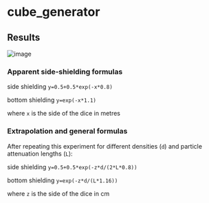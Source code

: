 # cube_generator

## Results
![image](https://user-images.githubusercontent.com/53089531/171359272-fe61ee45-32af-4dac-9e88-4469d8870804.png)

### Apparent side-shielding formulas

side shielding
```y=0.5+0.5*exp(-x*0.8)```

bottom shielding
```y=exp(-x*1.1)```

where ```x``` is the side of the dice in metres

### Extrapolation and general formulas

After repeating this experiment for different densities (```d```) and particle attenuation lengths (```L```):

side shielding
```y=0.5+0.5*exp(-z*d/(2*L*0.8))```

bottom shielding
```y=exp(-z*d/(L*1.16))```

where ```z``` is the side of the dice in cm

<!---
More results

figures
y=0.5+0.5*exp(-x*0.79969)
y=0.5+0.5*exp(-z*2.65/(2*208*0.79658))
y=0+1*exp(-x*1.0828)
y=0+1*exp(-z*2.65/(208*1.1766))

less cubes

rho=2.65; L=208
y=0.5+0.5*exp(-x*0.80137)
y=0.5+0.5*exp(-z*2.65/(2*208*0.79491))
y=0+1*exp(-x*1.1032)
y=0+1*exp(-z*2.65/(208*1.1548))

y=0.5+0.5*exp(-x*0.80504)
y=0.5+0.5*exp(-z*2.65/(2*208*0.79129))
y=0+1*exp(-x*1.1035)
y=0+1*exp(-z*2.65/(208*1.1545))

y=0.5+0.5*exp(-x*0.80076)
y=0.5+0.5*exp(-z*2.65/(2*208*0.79551))
y=0+1*exp(-x*1.1064)
y=0+1*exp(-z*2.65/(208*1.1516))

y=0.5+0.5*exp(-x*0.80328)
y=0.5+0.5*exp(-z*2.65/(2*208*0.79302))
y=0+1*exp(-x*1.0997)
y=0+1*exp(-z*2.65/(208*1.1586))

rho=2.7; L=208
y=0.5+0.5*exp(-x*0.81331)
y=0.5+0.5*exp(-z*2.7/(2*208*0.79803))
y=0+1*exp(-x*1.1209)
y=0+1*exp(-z*2.7/(208*1.158))

y=0.5+0.5*exp(-x*0.82509)
y=0.5+0.5*exp(-z*2.7/(2*208*0.78662))
y=0+1*exp(-x*1.1216)
y=0+1*exp(-z*2.7/(208*1.1574))

rho=2.65; L=160
y=0.5+0.5*exp(-x*1.0395)
y=0.5+0.5*exp(-z*2.65/(2*160*0.79667))
y=0+1*exp(-x*1.4043)
y=0+1*exp(-z*2.65/(160*1.1794))

y=0.5+0.5*exp(-x*1.0329)
y=0.5+0.5*exp(-z*2.65/(2*160*0.80173))
y=0+1*exp(-x*1.4093)
y=0+1*exp(-z*2.65/(160*1.1752))
--->
